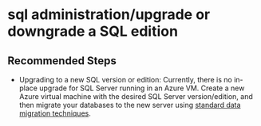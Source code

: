 <properties
	pageTitle="sql administration/upgrade or downgrade a SQL edition"
	description="sql administration/upgrade or downgrade a SQL edition"
	service="microsoft.compute"
	resource="virtualmachines"
	authors="egranet"
	ms.author="egranet"
	displayOrder=""
	articleId="f67a7233-d146-4fab-b610-2353f8239715"
	selfHelpType="generic"
	supportTopicIds="32633525"
	resourceTags="windowsSQL"
	productPesIds="16342"
	cloudEnvironments="public,fairfax"
/>

# sql administration/upgrade or downgrade a SQL edition

## **Recommended Steps**

* Upgrading to a new SQL version or edition: Currently, there is no in-place upgrade for SQL Server running in an Azure VM. Create a new Azure virtual machine with the desired SQL Server version/edition, and then migrate your databases to the new server using [standard data migration techniques](https://azure.microsoft.com/documentation/articles/virtual-machines-windows-migrate-sql/).
